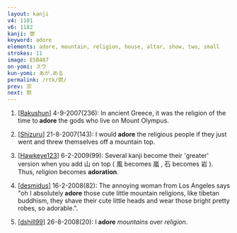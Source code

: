 ```yaml
---
layout: kanji
v4: 1101
v6: 1182
kanji: 崇
keyword: adore
elements: adore, mountain, religion, house, altar, show, two, small
strokes: 11
image: E5B487
on-yomi: スウ
kun-yomi: あが.める
permalink: /rtk/崇/
prev: 宗
next: 祭
---
```


1) [<a href="http://kanji.koohii.com/profile/Rakushun">Rakushun</a>] 4-9-2007(236): In ancient Greece, it was the religion of the time to<strong> adore</strong> the gods who live on Mount Olympus.

2) [<a href="http://kanji.koohii.com/profile/Shizuru">Shizuru</a>] 21-8-2007(143): I would<strong> adore</strong> the religious people if they just went and threw themselves off a mountain top.

3) [<a href="http://kanji.koohii.com/profile/Hawkeye123">Hawkeye123</a>] 6-2-2009(99): Several kanji become their &#039;greater&#039; version when you add 山 on top ( 風 becomes 嵐 , 石 becomes 岩 ). Thus, <em>religion</em> becomes <strong>adoration</strong>.

4) [<a href="http://kanji.koohii.com/profile/desmidus">desmidus</a>] 16-2-2008(82): The annoying woman from Los Angeles says &quot;oh I absolutely<strong> adore</strong> those cute little mountain religions, like tibetan buddhism, they shave their cute little heads and wear those bright pretty robes, so adorable.&quot;.

5) [<a href="http://kanji.koohii.com/profile/dshill99">dshill99</a>] 26-8-2008(20): I<strong> adore</strong> <em>mountains</em> over <em>religion</em>.

